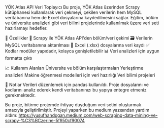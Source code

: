 YÖK Atlas API Veri Toplayıcı
Bu proje, YÖK Atlas üzerinden Scrapy kütüphanesi kullanılarak veri çekmeyi, çekilen verilerin hem MySQL veritabanına hem de Excel dosyalarına kaydedilmesini sağlar.
Eğitim, bölüm ve üniversite analizleri gibi veri bilimi projelerinde kullanılmak üzere veri seti hazırlamayı hedefler.

🚀 Özellikler
🎯 Scrapy ile YÖK Atlas API'den bölüm/veri çekimi
🗃️ Verilerin MySQL veritabanına aktarılması
📁 Excel (.xlsx) dosyalarına veri kaydı
✅ Kodlar modüler yapıdadır, kolayca genişletilebilir
📊 Veri analizleri için uygun formatta çıktı

📈 Kullanım Alanları
Üniversite ve bölüm karşılaştırmaları
Yerleştirme analizleri
Makine öğrenmesi modelleri için veri hazırlığı
Veri bilimi projeleri

🧠 Notlar
Verileri düzenlemek için pandas kullanıldı.
Proje dosyalarını ve kodlarını analiz ederek kendi veritabanınızı bu yapıya entegre etmeniz gerekmektedir.

Bu proje, bitirme projemde ihtiyaç duyduğum veri setini oluşturmak amacıyla geliştirilmiştir.
Projeyi yaparken bu medium yazısından yardım aldım: https://yusufhandogan.medium.com/web-scraping-data-mining-ve-scrapy-%C3%BCzerine-5f950cf90074
